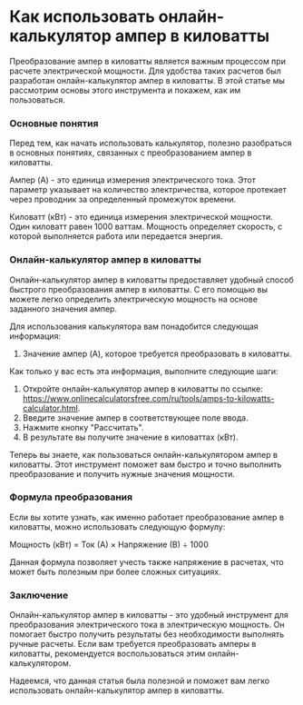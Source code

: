 Как использовать онлайн-калькулятор ампер в киловатты
=====================================================

Преобразование ампер в киловатты является важным процессом при расчете электрической мощности. Для удобства таких расчетов был разработан онлайн-калькулятор ампер в киловатты. В этой статье мы рассмотрим основы этого инструмента и покажем, как им пользоваться.

### Основные понятия

Перед тем, как начать использовать калькулятор, полезно разобраться в основных понятиях, связанных с преобразованием ампер в киловатты.

Ампер (A) - это единица измерения электрического тока. Этот параметр указывает на количество электричества, которое протекает через проводник за определенный промежуток времени.

Киловатт (кВт) - это единица измерения электрической мощности. Один киловатт равен 1000 ваттам. Мощность определяет скорость, с которой выполняется работа или передается энергия.

### Онлайн-калькулятор ампер в киловатты

Онлайн-калькулятор ампер в киловатты предоставляет удобный способ быстрого преобразования ампер в киловатты. С его помощью вы можете легко определить электрическую мощность на основе заданного значения ампер.

Для использования калькулятора вам понадобится следующая информация:

1. Значение ампер (A), которое требуется преобразовать в киловатты.

Как только у вас есть эта информация, выполните следующие шаги:

1. Откройте онлайн-калькулятор ампер в киловатты по ссылке: <https://www.onlinecalculatorsfree.com/ru/tools/amps-to-kilowatts-calculator.html>.
2. Введите значение ампер в соответствующее поле ввода.
3. Нажмите кнопку "Рассчитать".
4. В результате вы получите значение в киловаттах (кВт).

Теперь вы знаете, как пользоваться онлайн-калькулятором ампер в киловатты. Этот инструмент поможет вам быстро и точно выполнить преобразование и получить нужные значения мощности.

### Формула преобразования

Если вы хотите узнать, как именно работает преобразование ампер в киловатты, можно использовать следующую формулу:

Мощность (кВт) = Ток (А) × Напряжение (В) ÷ 1000

Данная формула позволяет учесть также напряжение в расчетах, что может быть полезным при более сложных ситуациях.

### Заключение

Онлайн-калькулятор ампер в киловатты - это удобный инструмент для преобразования электрического тока в электрическую мощность. Он помогает быстро получить результаты без необходимости выполнять ручные расчеты. Если вам требуется преобразовать амперы в киловатты, рекомендуется воспользоваться этим онлайн-калькулятором.

Надеемся, что данная статья была полезной и поможет вам легко использовать онлайн-калькулятор ампер в киловатты.